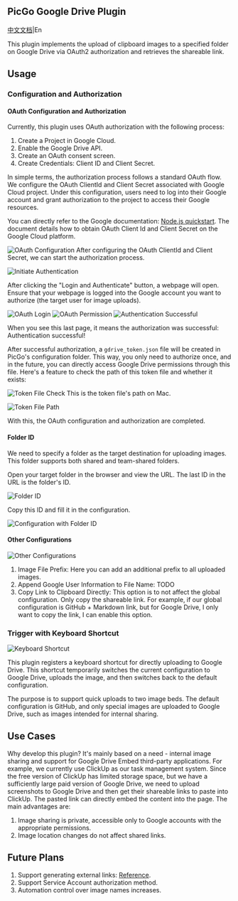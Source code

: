 ## PicGo Google Drive Plugin

[中文文档](README_cn.md)|En

This plugin implements the upload of clipboard images to a specified folder on Google Drive via OAuth2 authorization and retrieves the shareable link.

## Usage

### Configuration and Authorization

#### OAuth Configuration and Authorization

Currently, this plugin uses OAuth authorization with the following process:

1. Create a Project in Google Cloud.
2. Enable the Google Drive API.
3. Create an OAuth consent screen.
4. Create Credentials: Client ID and Client Secret.

In simple terms, the authorization process follows a standard OAuth flow. We configure the OAuth ClientId and Client Secret associated with Google Cloud project. Under this configuration, users need to log into their Google account and grant authorization to the project to access their Google resources.

You can directly refer to the Google documentation: [Node.js quickstart](https://developers.google.com/drive/api/quickstart/nodejs). The document details how to obtain OAuth Client Id and Client Secret on the Google Cloud platform.

![OAuth Configuration](https://cdn.jsdelivr.net/gh/storageimgbed/storage@img/images/202310170934457.png)
After configuring the OAuth ClientId and Client Secret, we can start the authorization process.

![Initiate Authentication](https://cdn.jsdelivr.net/gh/storageimgbed/storage@img/images/202310170934012.png)

After clicking the "Login and Authenticate" button, a webpage will open. Ensure that your webpage is logged into the Google account you want to authorize (the target user for image uploads).

![OAuth Login](https://cdn.jsdelivr.net/gh/storageimgbed/storage@img/images/202310170915884.png)
![OAuth Permission](https://cdn.jsdelivr.net/gh/storageimgbed/storage@img/images/202310170916827.png)
![Authentication Successful](https://cdn.jsdelivr.net/gh/storageimgbed/storage@img/images/202310170917226.png)

When you see this last page, it means the authorization was successful: Authentication successful!

After successful authorization, a `gdrive_token.json` file will be created in PicGo's configuration folder. This way, you only need to authorize once, and in the future, you can directly access Google Drive permissions through this file. Here's a feature to check the path of this token file and whether it exists:

![Token File Check](https://cdn.jsdelivr.net/gh/storageimgbed/storage@img/images/202310170935280.png)
This is the token file's path on Mac.

![Token File Path](https://cdn.jsdelivr.net/gh/storageimgbed/storage@img/images/202310170936447.png)

With this, the OAuth configuration and authorization are completed.

#### Folder ID

We need to specify a folder as the target destination for uploading images. This folder supports both shared and team-shared folders.

Open your target folder in the browser and view the URL. The last ID in the URL is the folder's ID.

![Folder ID](https://cdn.jsdelivr.net/gh/storageimgbed/storage@img/images/202310170923094.png)

Copy this ID and fill it in the configuration.

![Configuration with Folder ID](https://cdn.jsdelivr.net/gh/storageimgbed/storage@img/images/202310170936111.png)

#### Other Configurations

![Other Configurations](https://cdn.jsdelivr.net/gh/storageimgbed/storage@img/images/202310170937729.png)

1. Image File Prefix: Here you can add an additional prefix to all uploaded images.
2. Append Google User Information to File Name: TODO
3. Copy Link to Clipboard Directly: This option is to not affect the global configuration. Only copy the shareable link. For example, if our global configuration is GitHub + Markdown link, but for Google Drive, I only want to copy the link, I can enable this option.

### Trigger with Keyboard Shortcut

![Keyboard Shortcut](https://cdn.jsdelivr.net/gh/storageimgbed/storage@img/images/202310170943283.png)

This plugin registers a keyboard shortcut for directly uploading to Google Drive. This shortcut temporarily switches the current configuration to Google Drive, uploads the image, and then switches back to the default configuration.

The purpose is to support quick uploads to two image beds. The default configuration is GitHub, and only special images are uploaded to Google Drive, such as images intended for internal sharing.

## Use Cases

Why develop this plugin? It's mainly based on a need - internal image sharing and support for Google Drive Embed third-party applications. For example, we currently use ClickUp as our task management system. Since the free version of ClickUp has limited storage space, but we have a sufficiently large paid version of Google Drive, we need to upload screenshots to Google Drive and then get their shareable links to paste into ClickUp. The pasted link can directly embed the content into the page. The main advantages are:

1. Image sharing is private, accessible only to Google accounts with the appropriate permissions.
2. Image location changes do not affect shared links.

## Future Plans

1. Support generating external links: [Reference](https://www.googledrives.cn/552.html).
2. Support Service Account authorization method.
3. Automation control over image names increases.
